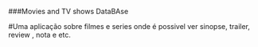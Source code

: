 ###Movies and TV shows DataBAse

#Uma aplicação sobre filmes e series onde é possivel ver sinopse, trailer, review , nota e etc.
